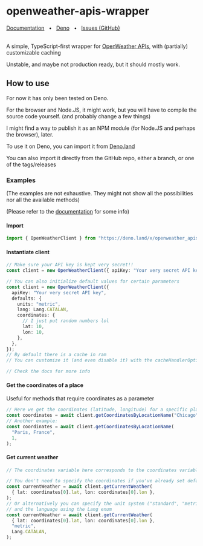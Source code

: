 # openweather-apis-wrapper

<div align="left">
  <a href="https://deno.land/x/openweather_apis_wrapper/mod.ts">Documentation</a>
  <span>&nbsp;&nbsp;•&nbsp;&nbsp;</span>
  <a href="https://deno.land/x/openweather_apis_wrapper">Deno</a>
  <span>&nbsp;&nbsp;•&nbsp;&nbsp;</span>
  <a href="https://github.com/AuraCatPerpinya/openweather-apis-wrapper/issues/new">Issues (GitHub)</a>
  <!-- <span>&nbsp;&nbsp;•&nbsp;&nbsp;</span> -->
</div>
<br/>

A simple, TypeScript-first wrapper for
[OpenWeather APIs](https://openweathermap.org/), with (partially) customizable
caching

Unstable, and maybe not production ready, but it should mostly work.

## How to use

For now it has only been tested on Deno.

For the browser and Node.JS, it might work, but you will have to compile the
source code yourself. (and probably change a few things)

I might find a way to publish it as an NPM module (for Node.JS and perhaps the
browser), later.

To use it on Deno, you can import it from
[Deno.land](https://deno.land/x/openweather_apis_wrapper)

You can also import it directly from the GitHub repo, either a branch, or one of
the tags/releases

### Examples

(The examples are not exhaustive. They might not show all the possibilities nor
all the available methods)

(Please refer to the
[documentation](https://deno.land/x/openweather_apis_wrapper/mod.ts) for some
info)

#### Import

```ts
import { OpenWeatherClient } from "https://deno.land/x/openweather_apis_wrapper@v0.4/mod.ts";
```

#### Instantiate client

```ts
// Make sure your API key is kept very secret!!
const client = new OpenWeatherClient({ apiKey: "Your very secret API key" });

// You can also initialize default values for certain parameters
const client = new OpenWeatherClient({
  apiKey: "Your very secret API key",
  defaults: {
    units: "metric",
    lang: Lang.CATALAN,
    coordinates: {
      // I just put random numbers lol
      lat: 10,
      lon: 10,
    },
  },
});
// By default there is a cache in ram
// You can customize it (and even disable it) with the cacheHandlerOptions parameter

// Check the docs for more info
```

#### Get the coordinates of a place

Useful for methods that require coordinates as a parameter

```ts
// Here we get the coordinates (latitude, longitude) for a specific place
const coordinates = await client.getCoordinatesByLocationName("Chicago", 1);
// Another example:
const coordinates = await client.getCoordinatesByLocationName(
  "Paris, France",
  1,
);
```

#### Get current weather

```ts
// The coordinates variable here corresponds to the coordinates variable of the previous example

// You don't need to specify the coordinates if you've already set default coordinates on the client
const currentWeather = await client.getCurrentWeather(
  { lat: coordinates[0].lat, lon: coordinates[0].lon },
);
// Or alternatively you can specify the unit system ("standard", "metric", "imperial")
// and the language using the Lang enum
const currentWeather = await client.getCurrentWeather(
  { lat: coordinates[0].lat, lon: coordinates[0].lon },
  "metric",
  Lang.CATALAN,
);
```
